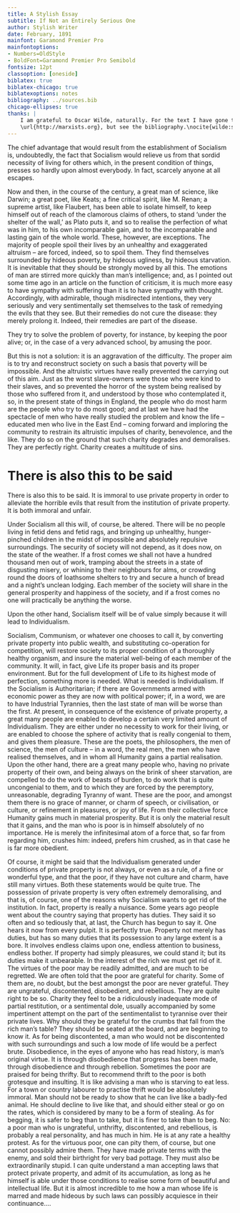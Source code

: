 ```yaml
---
title: A Stylish Essay
subtitle: If Not an Entirely Serious One
author: Stylish Writer
date: February, 1891
mainfont: Garamond Premier Pro
mainfontoptions:
- Numbers=OldStyle
- BoldFont=Garamond Premier Pro Semibold
fontsize: 12pt
classoption: [oneside]
biblatex: true
biblatex-chicago: true
biblatexoptions: notes
bibliography: ../sources.bib
chicago-ellipses: true
thanks: |
    I am grateful to Oscar Wilde, naturally. For the text I have gone to
    \url{http://marxists.org}, but see the bibliography.\nocite{wilde:soul}
---
```


The chief advantage that would result from the establishment of Socialism is, undoubtedly, the fact that Socialism would relieve us from that sordid necessity of living for others which, in the present condition of things, presses so hardly upon almost everybody. In fact, scarcely anyone at all escapes.


Now and then, in the course of the century, a great man of science, like Darwin; a great poet, like Keats; a fine critical spirit, like M. Renan; a supreme artist, like Flaubert, has been able to isolate himself, to keep himself out of reach of the clamorous claims of others, to stand ‘under the shelter of the wall,’ as Plato puts it, and so to realise the perfection of what was in him, to his own incomparable gain, and to the incomparable and lasting gain of the whole world. These, however, are exceptions. The majority of people spoil their lives by an unhealthy and exaggerated altruism – are forced, indeed, so to spoil them. They find themselves surrounded by hideous poverty, by hideous ugliness, by hideous starvation. It is inevitable that they should be strongly moved by all this. The emotions of man are stirred more quickly than man’s intelligence; and, as I pointed out some time ago in an article on the function of criticism, it is much more easy to have sympathy with suffering than it is to have sympathy with thought. Accordingly, with admirable, though misdirected intentions, they very seriously and very sentimentally set themselves to the task of remedying the evils that they see. But their remedies do not cure the disease: they merely prolong it. Indeed, their remedies are part of the disease.

They try to solve the problem of poverty, for instance, by keeping the poor alive; or, in the case of a very advanced school, by amusing the poor.

But this is not a solution: it is an aggravation of the difficulty. The proper aim is to try and reconstruct society on such a basis that poverty will be impossible. And the altruistic virtues have really prevented the carrying out of this aim. Just as the worst slave-owners were those who were kind to their slaves, and so prevented the horror of the system being realised by those who suffered from it, and understood by those who contemplated it, so, in the present state of things in England, the people who do most harm are the people who try to do most good; and at last we have had the spectacle of men who have really studied the problem and know the life – educated men who live in the East End – coming forward and imploring the community to restrain its altruistic impulses of charity, benevolence, and the like. They do so on the ground that such charity degrades and demoralises. They are perfectly right. Charity creates a multitude of sins.

# There is also this to be said

There is also this to be said. It is immoral to use private property in order to alleviate the horrible evils that result from the institution of private property. It is both immoral and unfair.

Under Socialism all this will, of course, be altered. There will be no people living in fetid dens and fetid rags, and bringing up unhealthy, hunger-pinched children in the midst of impossible and absolutely repulsive surroundings. The security of society will not depend, as it does now, on the state of the weather. If a frost comes we shall not have a hundred thousand men out of work, tramping about the streets in a state of disgusting misery, or whining to their neighbours for alms, or crowding round the doors of loathsome shelters to try and secure a hunch of bread and a night’s unclean lodging. Each member of the society will share in the general prosperity and happiness of the society, and if a frost comes no one will practically be anything the worse.

Upon the other hand, Socialism itself will be of value simply because it will lead to Individualism.

Socialism, Communism, or whatever one chooses to call it, by converting private property into public wealth, and substituting co-operation for competition, will restore society to its proper condition of a thoroughly healthy organism, and insure the material well-being of each member of the community. It will, in fact, give Life its proper basis and its proper environment. But for the full development of Life to its highest mode of perfection, something more is needed. What is needed is Individualism. If the Socialism is Authoritarian; if there are Governments armed with economic power as they are now with political power; if, in a word, we are to have Industrial Tyrannies, then the last state of man will be worse than the first. At present, in consequence of the existence of private property, a great many people are enabled to develop a certain very limited amount of Individualism. They are either under no necessity to work for their living, or are enabled to choose the sphere of activity that is really congenial to them, and gives them pleasure. These are the poets, the philosophers, the men of science, the men of culture – in a word, the real men, the men who have realised themselves, and in whom all Humanity gains a partial realisation. Upon the other hand, there are a great many people who, having no private property of their own, and being always on the brink of sheer starvation, are compelled to do the work of beasts of burden, to do work that is quite uncongenial to them, and to which they are forced by the peremptory, unreasonable, degrading Tyranny of want. These are the poor, and amongst them there is no grace of manner, or charm of speech, or civilisation, or culture, or refinement in pleasures, or joy of life. From their collective force Humanity gains much in material prosperity. But it is only the material result that it gains, and the man who is poor is in himself absolutely of no importance. He is merely the infinitesimal atom of a force that, so far from regarding him, crushes him: indeed, prefers him crushed, as in that case he is far more obedient.

Of course, it might be said that the Individualism generated under conditions of private property is not always, or even as a rule, of a fine or wonderful type, and that the poor, if they have not culture and charm, have still many virtues. Both these statements would be quite true. The possession of private property is very often extremely demoralising, and that is, of course, one of the reasons why Socialism wants to get rid of the institution. In fact, property is really a nuisance. Some years ago people went about the country saying that property has duties. They said it so often and so tediously that, at last, the Church has begun to say it. One hears it now from every pulpit. It is perfectly true. Property not merely has duties, but has so many duties that its possession to any large extent is a bore. It involves endless claims upon one, endless attention to business, endless bother. If property had simply pleasures, we could stand it; but its duties make it unbearable. In the interest of the rich we must get rid of it. The virtues of the poor may be readily admitted, and are much to be regretted. We are often told that the poor are grateful for charity. Some of them are, no doubt, but the best amongst the poor are never grateful. They are ungrateful, discontented, disobedient, and rebellious. They are quite right to be so. Charity they feel to be a ridiculously inadequate mode of partial restitution, or a sentimental dole, usually accompanied by some impertinent attempt on the part of the sentimentalist to tyrannise over their private lives. Why should they be grateful for the crumbs that fall from the rich man’s table? They should be seated at the board, and are beginning to know it. As for being discontented, a man who would not be discontented with such surroundings and such a low mode of life would be a perfect brute. Disobedience, in the eyes of anyone who has read history, is man’s original virtue. It is through disobedience that progress has been made, through disobedience and through rebellion. Sometimes the poor are praised for being thrifty. But to recommend thrift to the poor is both grotesque and insulting. It is like advising a man who is starving to eat less. For a town or country labourer to practise thrift would be absolutely immoral. Man should not be ready to show that he can live like a badly-fed animal. He should decline to live like that, and should either steal or go on the rates, which is considered by many to be a form of stealing. As for begging, it is safer to beg than to take, but it is finer to take than to beg. No: a poor man who is ungrateful, unthrifty, discontented, and rebellious, is probably a real personality, and has much in him. He is at any rate a healthy protest. As for the virtuous poor, one can pity them, of course, but one cannot possibly admire them. They have made private terms with the enemy, and sold their birthright for very bad pottage. They must also be extraordinarily stupid. I can quite understand a man accepting laws that protect private property, and admit of its accumulation, as long as he himself is able under those conditions to realise some form of beautiful and intellectual life. But it is almost incredible to me how a man whose life is marred and made hideous by such laws can possibly acquiesce in their continuance....
